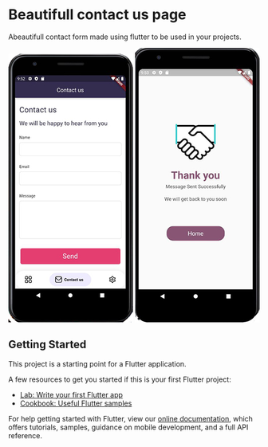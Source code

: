 # Beautifull contact us page

Abeautifull contact form made using flutter to be used in your projects.

![alt text](https://github.com/kareemzok/beautifull-contact-form/blob/main/assets/contact-us.JPG?raw=true)
![alt text](https://github.com/kareemzok/beautifull-contact-form/blob/main/assets/thankyou.JPG?raw=true)



## Getting Started

This project is a starting point for a Flutter application.

A few resources to get you started if this is your first Flutter project:

- [Lab: Write your first Flutter app](https://flutter.dev/docs/get-started/codelab)
- [Cookbook: Useful Flutter samples](https://flutter.dev/docs/cookbook)

For help getting started with Flutter, view our
[online documentation](https://flutter.dev/docs), which offers tutorials,
samples, guidance on mobile development, and a full API reference.
